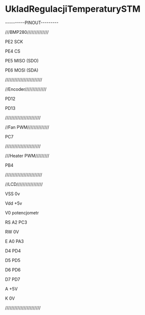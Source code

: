 # UkladRegulacjiTemperaturySTM
----------PINOUT---------

///BMP280//////////////

PE2 SCK

PE4 CS

PE5 MISO (SDO)

PE6 MOSI (SDA)

////////////////////////

//Encoder//////////////

PD12

PD13

///////////////////////

//Fan PWM//////////////

PC7

///////////////////////

///Heater PWM/////////

PB4 

////////////////////////

//LCD/////////////////

VSS 0v

Vdd +5v

V0 potencjometr

RS A2 PC3

RW 0V

E A0 PA3

D4 PD4

D5 PD5

D6 PD6

D7 PD7

A +5V

K 0V

///////////////////////
